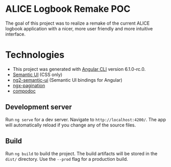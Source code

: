 # ALICE Logbook Remake POC

The goal of this project was to realize a remake of the current ALICE logbook application with a nicer, more user friendly and more intuitive interface.

# Technologies

* This project was generated with [Angular CLI](https://github.com/angular/angular-cli) version 6.1.0-rc.0.
* [Semantic UI](https://semantic-ui.com/) (CSS only)
* [ng2-semantic-ui](https://github.com/edcarroll/ng2-semantic-ui) (Semantic UI bindings for Angular)
* [ngx-pagination](https://github.com/michaelbromley/ngx-pagination)
* [compodoc](https://github.com/compodoc/compodoc)

## Development server

Run `ng serve` for a dev server. Navigate to `http://localhost:4200/`. The app will automatically reload if you change any of the source files.

## Build

Run `ng build` to build the project. The build artifacts will be stored in the `dist/` directory. Use the `--prod` flag for a production build.
